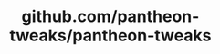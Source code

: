 ---
layout: post
title: github.com/pantheon-tweaks/pantheon-tweaks
categories: link
tags: [انگلیسی, برنامه‌نویسی]
---